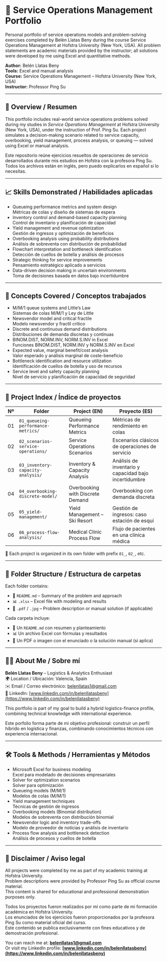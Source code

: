 # 💼 Service Operations Management Portfolio

Personal portfolio of service operations models and problem-solving exercises completed by Belén Llatas Beny during the course Service Operations Management at Hofstra University (New York, USA). All problem statements are academic materials provided by the instructor; all solutions were developed by me using Excel and quantitative methods.

**Author:** Belén Llatas Beny  
**Tools:** Excel and manual analysis  
**Course:** Service Operations Management – Hofstra University (New York, USA)  
**Instructor:** Professor Ping Su  

---

## 🧾 Overview / Resumen

This portfolio includes real-world service operations problems solved during my studies in *Service Operations Management* at Hofstra University (New York, USA), under the instruction of Prof. Ping Su.
Each project simulates a decision-making scenario related to service capacity, overbooking, yield management, process analysis, or queuing — solved using Excel or manual analysis.

Este repositorio reúne ejercicios resueltos de operaciones de servicio desarrollados durante mis estudios en Hofstra con la profesora Ping Su.  
Todos los archivos están en inglés, pero puedo explicarlos en español si lo necesitas.

---

## 📈 Skills Demonstrated / Habilidades aplicadas

- Queueing performance metrics and system design  
  Métricas de colas y diseño de sistemas de espera  
- Inventory control and demand-based capacity planning  
  Control de inventario y planificación de capacidad  
- Yield management and revenue optimization  
  Gestión de ingresos y optimización de beneficios  
- Overbooking analysis using probability distributions  
  Análisis de sobreventa con distribución de probabilidad  
- Flowchart interpretation and bottleneck identification  
  Detección de cuellos de botella y análisis de procesos  
- Strategic thinking for service improvements  
  Pensamiento estratégico aplicado a servicios  
- Data-driven decision making in uncertain environments  
  Toma de decisiones basada en datos bajo incertidumbre

---

## 🧠 Concepts Covered / Conceptos trabajados

- M/M/1 queue systems and Little’s Law  
  Sistemas de colas M/M/1 y Ley de Little  
- Newsvendor model and critical fractile  
  Modelo newsvendor y fractil crítico  
- Discrete and continuous demand distributions  
  Distribuciones de demanda discretas y continuas  
- BINOM.DIST, NORM.INV, NORM.S.INV in Excel  
  Funciones BINOM.DIST, NORM.INV y NORM.S.INV en Excel  
- Expected value, marginal benefit/cost analysis  
  Valor esperado y análisis marginal de coste-beneficio  
- Bottleneck identification and resource utilization  
  Identificación de cuellos de botella y uso de recursos  
- Service level and safety capacity planning  
  Nivel de servicio y planificación de capacidad de seguridad

---

## 📂 Project Index / Índice de proyectos

| Nº  | Folder                                | Project (EN)                             | Proyecto (ES)                                         |
|-----|---------------------------------------|------------------------------------------|-------------------------------------------------------|
| 01  | `01_queueing-performance-metrics/`    | Queueing Performance Metrics             | Métricas de rendimiento en colas                      |
| 02  | `02_scenarios-service-operations/`    | Service Operations Scenarios             | Escenarios clásicos de operaciones de servicio        |
| 03  | `03_inventory-capacity-analysis/`     | Inventory & Capacity Analysis            | Análisis de inventario y capacidad bajo incertidumbre |
| 04  | `04_overbooking-discrete-model/`      | Overbooking with Discrete Demand         | Overbooking con demanda discreta                      |
| 05  | `05_yield-management/`                | Yield Management – Ski Resort            | Gestión de ingresos: caso estación de esquí           |
| 06  | `06_process-flow-analysis/`           | Medical Clinic Process Flow              | Flujo de pacientes en una clínica médica              |

📁 Each project is organized in its own folder with prefix `01_`, `02_`, etc.

---

## 📘 Folder Structure / Estructura de carpetas

Each folder contains:

- 📄 `README.md` – Summary of the problem and approach  
- 📊 `.xlsx` – Excel file with modeling and results  
- 📑 `.pdf` / `.jpg` – Problem description or manual solution (if applicable)

Cada carpeta incluye:

- 📄 Un `README.md` con resumen y planteamiento  
- 📊 Un archivo Excel con fórmulas y resultados  
- 📑 Un PDF o imagen con el enunciado o la solución manual (si aplica)

---

## 👩‍💻 About Me / Sobre mí

**Belén Llatas Beny** – Logistics & Analytics Enthusiast  
🌍 Location / Ubicación: Valencia, Spain  
✉️ Email / Correo electrónico: belenllatas1@gmail.com  
🔗 LinkedIn: [www.linkedin.com/in/belenllatasbeny](https://www.linkedin.com/in/belenllatasbeny)

This portfolio is part of my goal to build a hybrid logistics-finance profile, combining technical knowledge with international experience.  

Este porfolio forma parte de mi objetivo profesional: construir un perfil híbrido en logística y finanzas, combinando conocimientos técnicos con experiencia internacional.

---

## 🛠️ Tools & Methods / Herramientas y Métodos

- Microsoft Excel for business modeling  
  Excel para modelado de decisiones empresariales  
- Solver for optimization scenarios  
  Solver para optimización  
- Queueing models (M/M/1)  
  Modelos de colas (M/M/1)  
- Yield management techniques  
  Técnicas de gestión de ingresos  
- Overbooking models (Binomial distribution)  
  Modelos de sobreventa con distribución binomial  
- Newsvendor logic and inventory trade-offs  
  Modelo de proveedor de noticias y análisis de inventario  
- Process flow analysis and bottleneck detection  
  Análisis de procesos y cuellos de botella

---

## 📌 Disclaimer / Aviso legal

All projects were completed by me as part of my academic training at Hofstra University.  
Problem descriptions were provided by Professor Ping Su as official course material.  
This content is shared for educational and professional demonstration purposes only.

Todos los proyectos fueron realizados por mí como parte de mi formación académica en Hofstra University.  
Los enunciados de los ejercicios fueron proporcionados por la profesora Ping Su como material oficial del curso.  
Este contenido se publica exclusivamente con fines educativos y de demostración profesional.

You can reach me at: **belenllatas1@gmail.com**  
Or visit my LinkedIn profile: **[www.linkedin.com/in/belenllatasbeny](https://www.linkedin.com/in/belenllatasbeny)**

